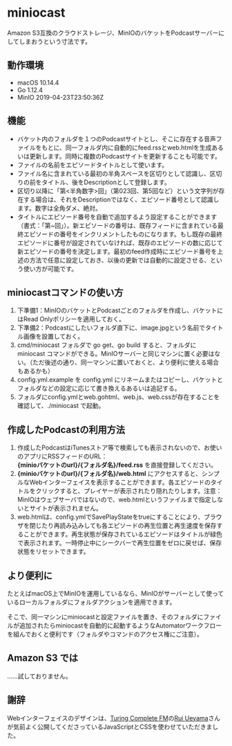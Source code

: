 # miniocast

Amazon S3互換のクラウドストレージ、MinIOのバケットをPodcastサーバーにしてしまおうという寸法です。

## 動作環境
+ macOS 10.14.4
+ Go 1.12.4
+ MinIO 2019-04-23T23:50:36Z

## 機能
+ バケット内のフォルダを１つのPodcastサイトとし、そこに存在する音声ファイルをもとに、同一フォルダ内に自動的にfeed.rssとweb.htmlを生成あるいは更新します。同時に複数のPodcastサイトを更新することも可能です。
+ ファイルの名前をエピソードタイトルとして使います。
+ ファイル名に含まれている最初の半角スペースを区切りとして認識し、区切りの前をタイトル、後をDescriptionとして登録します。
+ 区切り以降に「第<半角数字>回」（第023回、第5回など）という文字列が存在する場合は、それをDescriptionではなく、エピソード番号として認識します。数字は全角ダメ、絶対。
+ タイトルにエピソード番号を自動で追加するよう設定することができます（書式：「第~回」）。新エピソードの番号は、既存フィードに含まれている最終エピソードの番号をインクリメントしたものになります。もし既存の最終エピソードに番号が設定されていなければ、既存のエピソードの数に応じて新エピソードの番号を決定します。最初のfeed作成時にエピソード番号を上述の方法で任意に設定しておき、以後の更新では自動的に設定させる、という使い方が可能です。

## miniocastコマンドの使い方
1. 下準備1：MinIOのバケットとPodcastごとのフォルダを作成し、バケットにはRead Onlyポリシーを適用しておく。
1. 下準備2：Podcastにしたいフォルダ直下に、image.jpgという名前でタイトル画像を設置しておく。
1. cmd/miniocast フォルダで go get、go build すると、フォルダに miniocast コマンドができる。MinIOサーバーと同じマシンに置く必要はない。（ただ後述の通り、同一マシンに置いておくと、より便利に使える場合もあるかも）
1. config.yml.example を config.yml にリネームまたはコピーし、バケットとフォルダなどの設定に応じて書き換えるあるいは追記する。
1. フォルダにconfig.ymlとweb.gohtml、web.js、web.cssが存在することを確認して、./miniocast で起動。

## 作成したPodcastの利用方法

1. 作成したPodcastはiTunesストア等で検索しても表示されないので、お使いのアプリにRSSフィードのURL：  
**{minioバケットのurl}/{フォルダ名}/feed.rss** を直接登録してください。
1. **{minioバケットのurl}/{フォルダ名}/web.html** にアクセスすると、シンプルなWebインターフェイスを表示することができます。各エピソードのタイトルをクリックすると、プレイヤーが表示されたり隠れたりします。注意：MinIOはウェブサーバではないので、web.htmlというファイルまで指定しないとサイトが表示されません。
1. web.htmlは、config.ymlでSavePlayStateをtrueにすることにより、ブラウザを閉じたり再読み込みしても各エピソードの再生位置と再生速度を保存することができます。再生状態が保存されているエピソードはタイトルが緑色で表示されます。一時停止中にシークバーで再生位置をゼロに戻せば、保存状態をリセットできます。

## より便利に

たとえばmacOS上でMinIOを運用しているなら、MinIOがサーバーとして使っているローカルフォルダにフォルダアクションを適用できます。

そこで、同一マシンにminiocastと設定ファイルを置き、そのフォルダにファイルが追加されたらminiocastを自動的に起動するようなAutomatorワークフローを組んでおくと便利です（フォルダやコマンドのアクセス権にご注意）。

## Amazon S3 では

……試しておりません。

## 謝辞

Webインターフェイスのデザインは、[Turing Complete FM](https://turingcomplete.fm)の[Rui Ueyama](https://twitter.com/rui314)さんが気前よく公開してくださっているJavaScriptとCSSを使わせていただきました。

